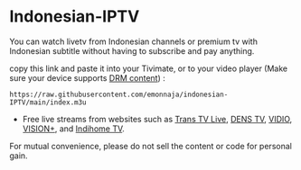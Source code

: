 # Indonesian-IPTV

You can watch livetv from Indonesian channels or premium tv with Indonesian subtitle without having to subscribe and pay anything.

copy this link and paste it into your Tivimate, or to your video player (Make sure your device supports [DRM content](https://support.vidio.com/support/solutions/articles/43000656969-apa-itu-drm-)) :
```
https://raw.githubusercontent.com/emonnaja/indonesian-IPTV/main/index.m3u
```

* Free live streams from websites such as [Trans TV Live](https://www.transtv.co.id/live), [DENS TV](https://www.dens.tv), [VIDIO](https://vidio.com/live), [VISION+](https://www.visionplus.id/webclient/#/live), and [Indihome TV](https://www.indihometv.com/livetv).

For mutual convenience, please do not sell the content or code for personal gain.

